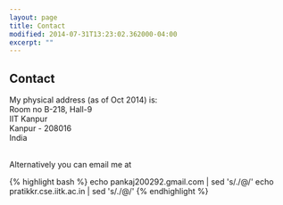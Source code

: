 ```yaml
---
layout: page
title: Contact
modified: 2014-07-31T13:23:02.362000-04:00
excerpt: ""
---
```


## Contact
My physical address (as of Oct 2014) is:  
Room no B-218, Hall-9  
IIT Kanpur  
Kanpur - 208016  
India

<br/>Alternatively you can email me at

{% highlight bash %}
echo pankaj200292.gmail.com | sed 's/\./@/'
echo pratikkr.cse.iitk.ac.in | sed 's/\./@/'
{% endhighlight %}
